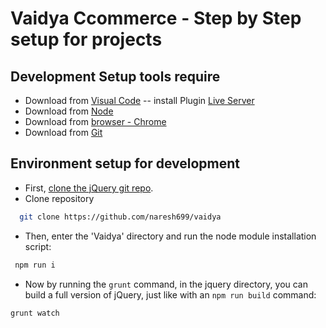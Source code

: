 Vaidya Ccommerce - Step by Step setup for projects
==================================================

Development Setup tools require
--------------------------------
- Download from [Visual Code](https://code.visualstudio.com/download)
 -- install Plugin [Live Server](https://marketplace.visualstudio.com/items?itemName=ritwickdey.LiveServer)
- Download from [Node](https://nodejs.org/en/)
- Download from [browser - Chrome](https://www.google.com/chrome/?brand=CHBD&gclid=Cj0KCQjwl4v4BRDaARIsAFjATPnAbu4TpXtUJIYBiVYlyqbkpX72BHz7HjhRcJ4pbLZb6koOpTTWjTYaAmOYEALw_wcB&gclsrc=aw.ds)
- Download from [Git](https://git-scm.com/downloads)


Environment setup for development
---------------------------------
- First, [clone the jQuery git repo](https://github.com/naresh699/vaidya).
- Clone repository
```bash
  git clone https://github.com/naresh699/vaidya
```

- Then, enter the 'Vaidya' directory and run the node module installation script:
```bash
 npm run i
```

- Now by running the `grunt` command, in the jquery directory, you can build a full version of jQuery, just like with an `npm run build` command:
```
grunt watch
```